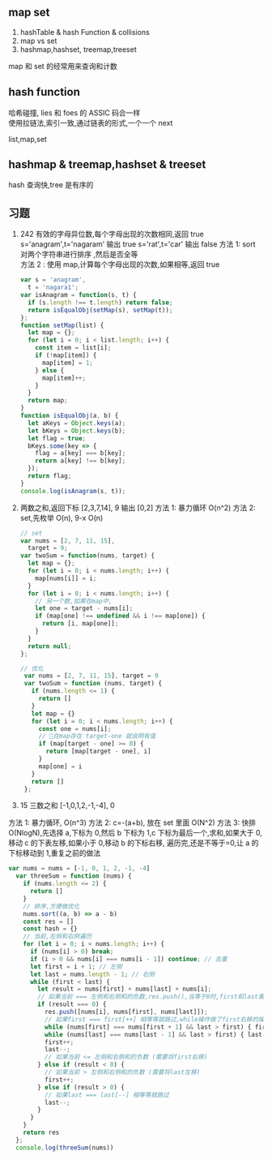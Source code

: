 ## map set

1. hashTable & hash Function & collisions
2. map vs set
3. hashmap,hashset, treemap,treeset

map 和 set 的经常用来查询和计数

## hash function

哈希碰撞,
lies 和 foes 的 ASSIC 码合一样  
使用拉链法,索引一致,通过链表的形式,一个一个 next

list,map,set

## hashmap & treemap,hashset & treeset

hash 查询快,tree 是有序的

## 习题

1. 242 有效的字母异位数,每个字母出现的次数相同,返回 true
   s='anagram',t='nagaram'
   输出 true
   s='rat',t='car'
   输出 false
   方法 1: sort 对两个字符串进行排序 ,然后是否全等  
    方法 2 : 使用 map,计算每个字母出现的次数,如果相等,返回 true

   ```js
   var s = 'anagram',
     t = 'nagara1';
   var isAnagram = function(s, t) {
     if (s.length !== t.length) return false;
     return isEqualObj(setMap(s), setMap(t));
   };
   function setMap(list) {
     let map = {};
     for (let i = 0; i < list.length; i++) {
       const item = list[i];
       if (!map[item]) {
         map[item] = 1;
       } else {
         map[item]++;
       }
     }
     return map;
   }
   function isEqualObj(a, b) {
     let aKeys = Object.keys(a);
     let bKeys = Object.keys(b);
     let flag = true;
     bKeys.some(key => {
       flag = a[key] === b[key];
       return a[key] !== b[key];
     });
     return flag;
   }
   console.log(isAnagram(s, t));
   ```

2. 两数之和,返回下标
   [2,3,7,14], 9
   输出 [0,2]
   方法 1: 暴力循环 O(n^2)
   方法 2: set,先枚举 O(n), 9-x O(n)

   ```js
   // set
   var nums = [2, 7, 11, 15],
     target = 9;
   var twoSum = function(nums, target) {
     let map = {};
     for (let i = 0; i < nums.length; i++) {
       map[nums[i]] = i;
     }
     for (let i = 0; i < nums.length; i++) {
       // 另一个数,如果在map中,
       let one = target - nums[i];
       if (map[one] !== undefined && i !== map[one]) {
         return [i, map[one]];
       }
     }
     return null;
   };

   // 优化
    var nums = [2, 7, 11, 15], target = 9
    var twoSum = function (nums, target) {
      if (nums.length <= 1) {
        return []
      }
      let map = {}
      for (let i = 0; i < nums.length; i++) {
        const one = nums[i];
        // 在map存在 target-one 就说明有值
        if (map[target - one] >= 0) {
          return [map[target - one], i]
        }
        map[one] = i
      }
      return []
    };
   ```

3. 15 三数之和
   [-1,0,1,2,-1,-4], 0

方法 1: 暴力循环, O(n^3)
方法 2: c=-(a+b), 放在 set 里面 O(N^2)
方法 3: 快排 O(NlogN),先选择 a,下标为 0,然后 b 下标为 1,c 下标为最后一个,求和,如果大于 0,移动 c 的下表左移,如果小于 0,移动 b 的下标右移, 遍历完,还是不等于=0,让 a 的下标移动到 1,重复之前的做法
```js
var nums = nums = [-1, 0, 1, 2, -1, -4]
  var threeSum = function (nums) {
    if (nums.length <= 2) {
      return []
    }
    // 排序,方便做优化
    nums.sort((a, b) => a - b)
    const res = []
    const hash = {}
    // 当前,左侧和右侧遍历
    for (let i = 0; i < nums.length; i++) {
      if (nums[i] > 0) break;
      if (i > 0 && nums[i] === nums[i - 1]) continue; // 去重
      let first = i + 1; // 左侧
      let last = nums.length - 1; // 右侧
      while (first < last) {
        let result = nums[first] + nums[last] + nums[i];
        // 如果当前 === 左侧和右侧和的负数,res.push(),当等于0时,first和last需要继续移动
        if (result === 0) {
          res.push([nums[i], nums[first], nums[last]]);
          // 如果first === first[++] 相等等就跳过,while操作做了first右移的操作
          while (nums[first] === nums[first + 1] && last > first) { first++ }  // 去重,移动指针,循环会过滤这几个index
          while (nums[last] === nums[last - 1] && last > first) { last-- } // 去重,移动指针,循环会过滤这几个index
          first++;
          last--;
          // 如果当前 <= 左侧和右侧和的负数 (需要将first右移)
        } else if (result < 0) {
          // 如果当前 > 左侧和右侧和的负数 (需要将last左移)
          first++;
        } else if (result > 0) {
          // 如果last === last[--] 相等等就跳过
          last--;
        }
      }
    }
    return res
  };
  console.log(threeSum(nums))
```
